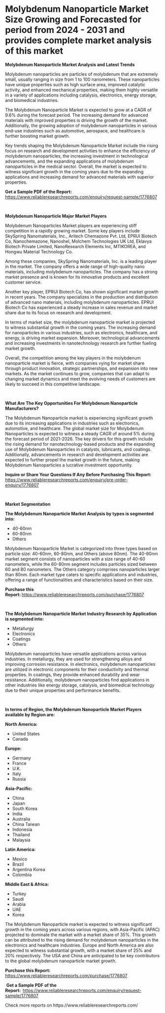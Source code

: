 <p><h1>Molybdenum Nanoparticle Market Size Growing and Forecasted for period from 2024 - 2031 and provides complete market analysis of this market</h1></p><p><strong>Molybdenum Nanoparticle Market Analysis and Latest Trends</strong></p>
<p><p>Molybdenum nanoparticles are particles of molybdenum that are extremely small, usually ranging in size from 1 to 100 nanometers. These nanoparticles have unique properties such as high surface area, improved catalytic activity, and enhanced mechanical properties, making them highly versatile in a variety of applications including catalysis, electronics, energy storage, and biomedical industries.</p><p>The Molybdenum Nanoparticle Market is expected to grow at a CAGR of 9.6% during the forecast period. The increasing demand for advanced materials with improved properties is driving the growth of the market. Additionally, the growing adoption of molybdenum nanoparticles in various end-use industries such as automotive, aerospace, and healthcare is further boosting market growth.</p><p>Key trends shaping the Molybdenum Nanoparticle Market include the rising focus on research and development activities to enhance the efficiency of molybdenum nanoparticles, the increasing investment in technological advancements, and the expanding applications of molybdenum nanoparticles in the medical sector. Overall, the market is expected to witness significant growth in the coming years due to the expanding applications and increasing demand for advanced materials with superior properties.</p></p>
<p><strong>Get a Sample PDF of the Report:&nbsp;</strong> <a href="https://www.reliableresearchreports.com/enquiry/request-sample/1776807">https://www.reliableresearchreports.com/enquiry/request-sample/1776807</a></p>
<p>&nbsp;</p>
<p><strong>Molybdenum Nanoparticle Major Market Players</strong></p>
<p><p>Molybdenum Nanoparticles Market players are experiencing stiff competition in a rapidly growing market. Some key players include SkySpring Nanomaterials, Inc., Aritech Chemazone Pvt. Ltd, EPRUI Biotech Co, Nanochemazone, Nanoshel, Molchem Technologies UK Ltd, Eklavya Biotech Private Limited, NanoResearch Elements Inc, MTIKOREA, and Hongwu Material Technology Co. </p><p>Among these companies, SkySpring Nanomaterials, Inc. is a leading player in the market. The company offers a wide range of high-quality nano materials, including molybdenum nanoparticles. The company has a strong market presence and is known for its innovative products and excellent customer service. </p><p>Another key player, EPRUI Biotech Co, has shown significant market growth in recent years. The company specializes in the production and distribution of advanced nano materials, including molybdenum nanoparticles. EPRUI Biotech Co has experienced a steady increase in sales revenue and market share due to its focus on research and development.</p><p>In terms of market size, the molybdenum nanoparticle market is projected to witness substantial growth in the coming years. The increasing demand for nanoparticles in various industries, such as electronics, healthcare, and energy, is driving market expansion. Moreover, technological advancements and increasing investments in nanotechnology research are further fueling market growth.</p><p>Overall, the competition among the key players in the molybdenum nanoparticle market is fierce, with companies vying for market share through product innovation, strategic partnerships, and expansion into new markets. As the market continues to grow, companies that can adapt to changing market dynamics and meet the evolving needs of customers are likely to succeed in this competitive landscape.</p></p>
<p>&nbsp;</p>
<p><strong>What Are The Key Opportunities For Molybdenum Nanoparticle Manufacturers?</strong></p>
<p><p>The Molybdenum Nanoparticle market is experiencing significant growth due to its increasing applications in industries such as electronics, automotive, and healthcare. The global market size for Molybdenum Nanoparticles is expected to witness a steady CAGR of around 5% during the forecast period of 2021-2026. The key drivers for this growth include the rising demand for nanotechnology-based products and the expanding use of Molybdenum Nanoparticles in catalysts, lubricants, and coatings. Additionally, advancements in research and development activities are expected to further propel the market growth in the future, making Molybdenum Nanoparticles a lucrative investment opportunity.</p></p>
<p><strong>Inquire or Share Your Questions If Any Before Purchasing This Report:</strong> <a href="https://www.reliableresearchreports.com/enquiry/pre-order-enquiry/1776807">https://www.reliableresearchreports.com/enquiry/pre-order-enquiry/1776807</a></p>
<p>&nbsp;</p>
<p><strong>Market Segmentation</strong></p>
<p><strong>The Molybdenum Nanoparticle Market Analysis by types is segmented into:</strong></p>
<p><ul><li>40-60nm</li><li>60-80nm</li><li>Others</li></ul></p>
<p><p>Molybdenum Nanoparticle Market is categorized into three types based on particle size: 40-60nm, 60-80nm, and Others (above 80nm). The 40-60nm market segment consists of nanoparticles with a size range of 40-60 nanometers, while the 60-80nm segment includes particles sized between 60 and 80 nanometers. The Others category comprises nanoparticles larger than 80nm. Each market type caters to specific applications and industries, offering a range of functionalities and characteristics based on their size.</p></p>
<p><strong>Purchase this Report:&nbsp;</strong><a href="https://www.reliableresearchreports.com/purchase/1776807">https://www.reliableresearchreports.com/purchase/1776807</a></p>
<p>&nbsp;</p>
<p><strong>The Molybdenum Nanoparticle Market Industry Research by Application is segmented into:</strong></p>
<p><ul><li>Metallurgy</li><li>Electronics</li><li>Coatings</li><li>Others</li></ul></p>
<p><p>Molybdenum nanoparticles have versatile applications across various industries. In metallurgy, they are used for strengthening alloys and improving corrosion resistance. In electronics, molybdenum nanoparticles are utilized in electronic components for their conductivity and thermal properties. In coatings, they provide enhanced durability and wear resistance. Additionally, molybdenum nanoparticles find applications in other industries like energy storage, catalysis, and biomedical technology due to their unique properties and performance benefits.</p></p>
<p>&nbsp;</p>
<p><strong>In terms of Region, the Molybdenum Nanoparticle Market Players available by Region are:</strong></p>
<p>
    <p> <strong> North America: </strong>
        <ul>
            <li>United States</li>
            <li>Canada</li>
        </ul>
        </p> 
    <p> <strong> Europe: </strong>
        <ul>
            <li>Germany</li>
            <li>France</li>
            <li>U.K.</li>
            <li>Italy</li>
            <li>Russia</li>
        </ul>
        </p> 
    <p> <strong> Asia-Pacific: </strong>
        <ul>
            <li>China</li>
            <li>Japan</li>
            <li>South Korea</li>
            <li>India</li>
            <li>Australia</li>
            <li>China Taiwan</li>
            <li>Indonesia</li>
            <li>Thailand</li>
            <li>Malaysia</li>
        </ul>
        </p> 
    <p> <strong> Latin America: </strong>
        <ul>
            <li>Mexico</li>
            <li>Brazil</li>
            <li>Argentina Korea</li>
            <li>Colombia</li>
        </ul>
        </p> 
    <p> <strong> Middle East & Africa: </strong>
        <ul>
            <li>Turkey</li>
            <li>Saudi</li>
            <li>Arabia</li>
            <li>UAE</li>
            <li>Korea</li>
        </ul>
    </p>
    </p>
<p><p>The Molybdenum Nanoparticle market is expected to witness significant growth in the coming years across various regions, with Asia-Pacific (APAC) projected to dominate the market with a market share of 35%. This growth can be attributed to the rising demand for molybdenum nanoparticles in the electronics and healthcare industries. Europe and North America are also expected to witness substantial growth, with a market share of 25% and 20% respectively. The USA and China are anticipated to be key contributors to the global molybdenum nanoparticle market growth.</p></p>
<p><strong>Purchase this Report: </strong><a href="https://www.reliableresearchreports.com/purchase/1776807">https://www.reliableresearchreports.com/purchase/1776807</a></p>
<p>&nbsp;<strong>Get a Sample PDF of the Report:&nbsp;&nbsp;</strong><a href="https://www.reliableresearchreports.com/enquiry/request-sample/1776807">https://www.reliableresearchreports.com/enquiry/request-sample/1776807</a></p>
<p><strong></strong></p>
<p>Check more reports on https://www.reliableresearchreports.com/</p>